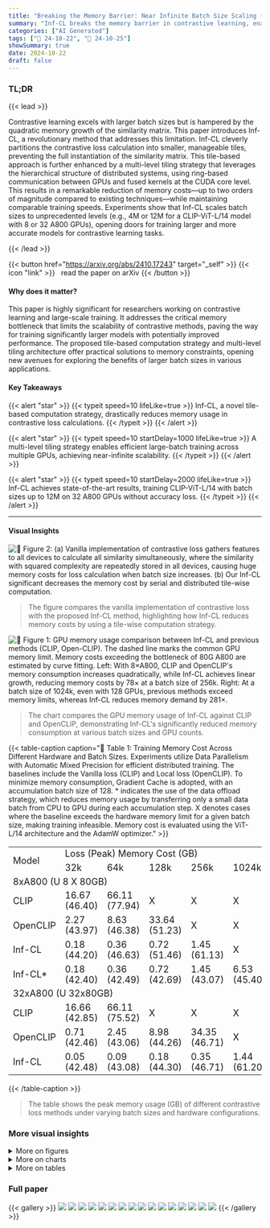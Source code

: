 ```yaml
---
title: "Breaking the Memory Barrier: Near Infinite Batch Size Scaling for Contrastive Loss"
summary: "Inf-CL breaks the memory barrier in contrastive learning, enabling near-infinite batch size scaling and drastically reducing memory costs without sacrificing accuracy."
categories: ["AI Generated"]
tags: ["🔖 24-10-22", "🤗 24-10-25"]
showSummary: true
date: 2024-10-22
draft: false
---
```


### TL;DR


{{< lead >}}

Contrastive learning excels with larger batch sizes but is hampered by the quadratic memory growth of the similarity matrix. This paper introduces Inf-CL, a revolutionary method that addresses this limitation. Inf-CL cleverly partitions the contrastive loss calculation into smaller, manageable tiles, preventing the full instantiation of the similarity matrix.  This tile-based approach is further enhanced by a multi-level tiling strategy that leverages the hierarchical structure of distributed systems, using ring-based communication between GPUs and fused kernels at the CUDA core level. This results in a remarkable reduction of memory costs—up to two orders of magnitude compared to existing techniques—while maintaining comparable training speeds.  Experiments show that Inf-CL scales batch sizes to unprecedented levels (e.g., 4M or 12M for a CLIP-ViT-L/14 model with 8 or 32 A800 GPUs), opening doors for training larger and more accurate models for contrastive learning tasks.

{{< /lead >}}


{{< button href="https://arxiv.org/abs/2410.17243" target="_self" >}}
{{< icon "link" >}} &nbsp; read the paper on arXiv
{{< /button >}}

#### Why does it matter?
This paper is highly significant for researchers working on contrastive learning and large-scale training.  It addresses the critical memory bottleneck that limits the scalability of contrastive methods, paving the way for training significantly larger models with potentially improved performance. The proposed tile-based computation strategy and multi-level tiling architecture offer practical solutions to memory constraints, opening new avenues for exploring the benefits of larger batch sizes in various applications.
#### Key Takeaways

{{< alert "star" >}}
{{< typeit speed=10 lifeLike=true >}} Inf-CL, a novel tile-based computation strategy, drastically reduces memory usage in contrastive loss calculations. {{< /typeit >}}
{{< /alert >}}

{{< alert "star" >}}
{{< typeit speed=10 startDelay=1000 lifeLike=true >}} A multi-level tiling strategy enables efficient large-batch training across multiple GPUs, achieving near-infinite scalability. {{< /typeit >}}
{{< /alert >}}

{{< alert "star" >}}
{{< typeit speed=10 startDelay=2000 lifeLike=true >}} Inf-CL achieves state-of-the-art results, training CLIP-ViT-L/14 with batch sizes up to 12M on 32 A800 GPUs without accuracy loss. {{< /typeit >}}
{{< /alert >}}

------
#### Visual Insights



![](figures/figures_2_0.png "🔼 Figure 2: (a) Vanilla implementation of contrastive loss gathers features to all devices to calculate all similarity simultaneously, where the similarity with squared complexity are repeatedly stored in all devices, causing huge memory costs for loss calculation when batch size increases. (b) Our Inf-CL significant decreases the memory cost by serial and distributed tile-wise computation.")

> The figure compares the vanilla implementation of contrastive loss with the proposed Inf-CL method, highlighting how Inf-CL reduces memory costs by using a tile-wise computation strategy.





![](charts/charts_1_0.png "🔼 Figure 1: GPU memory usage comparison between Inf-CL and previous methods (CLIP, Open-CLIP). The dashed line marks the common GPU memory limit. Memory costs exceeding the bottleneck of 80G A800 are estimated by curve fitting. Left: With 8×A800, CLIP and OpenCLIP's memory consumption increases quadratically, while Inf-CL achieves linear growth, reducing memory costs by 78× at a batch size of 256k. Right: At a batch size of 1024k, even with 128 GPUs, previous methods exceed memory limits, whereas Inf-CL reduces memory demand by 281×.")

> The chart compares the GPU memory usage of Inf-CL against CLIP and OpenCLIP, demonstrating Inf-CL's significantly reduced memory consumption at various batch sizes and GPU counts.





{{< table-caption caption="🔽 Table 1: Training Memory Cost Across Different Hardware and Batch Sizes. Experiments utilize Data Parallelism with Automatic Mixed Precision for efficient distributed training. The baselines include the Vanilla loss (CLIP) and Local loss (OpenCLIP). To minimize memory consumption, Gradient Cache is adopted, with an accumulation batch size of 128. * indicates the use of the data offload strategy, which reduces memory usage by transferring only a small data batch from CPU to GPU during each accumulation step. X denotes cases where the baseline exceeds the hardware memory limit for a given batch size, making training infeasible. Memory cost is evaluated using the ViT-L/14 architecture and the AdamW optimizer." >}}
<table id='1' style='font-size:18px'><tr><td rowspan="2">Model</td><td colspan="5">Loss (Peak) Memory Cost (GB)</td></tr><tr><td>32k</td><td>64k</td><td>128k</td><td>256k</td><td>1024k</td></tr><tr><td colspan="6">8xA800 (U 8 X 80GB)</td></tr><tr><td>CLIP</td><td>16.67 (46.40)</td><td>66.11 (77.94)</td><td>X</td><td>X</td><td>X</td></tr><tr><td>OpenCLIP</td><td>2.27 (43.97)</td><td>8.63 (46.38)</td><td>33.64 (51.23)</td><td>X</td><td>X</td></tr><tr><td>Inf-CL</td><td>0.18 (44.20)</td><td>0.36 (46.63)</td><td>0.72 (51.46)</td><td>1.45 (61.13)</td><td>X</td></tr><tr><td>Inf-CL*</td><td>0.18 (42.40)</td><td>0.36 (42.49)</td><td>0.72 (42.69)</td><td>1.45 (43.07)</td><td>6.53 (45.40)</td></tr><tr><td colspan="6">32xA800 (U 32x80GB)</td></tr><tr><td>CLIP</td><td>16.66 (42.85)</td><td>66.11 (75.52)</td><td>X</td><td>X</td><td>X</td></tr><tr><td>OpenCLIP</td><td>0.71 (42.46)</td><td>2.45 (43.06)</td><td>8.98 (44.26)</td><td>34.35 (46.71)</td><td>X</td></tr><tr><td>Inf-CL</td><td>0.05 (42.48)</td><td>0.09 (43.08)</td><td>0.18 (44.30)</td><td>0.35 (46.71)</td><td>1.44 (61.20)</td></tr></table>{{< /table-caption >}}

> The table shows the peak memory usage (GB) of different contrastive loss methods under varying batch sizes and hardware configurations.



### More visual insights

<details>
<summary>More on figures
</summary>


![](figures/figures_2_1.png "🔼 Figure 2: (a) Vanilla implementation of contrastive loss gathers features to all devices to calculate all similarity simultaneously, where the similarity with squared complexity are repeatedly stored in all devices, causing huge memory costs for loss calculation when batch size increases. (b) Our Inf-CL significant decreases the memory cost by serial and distributed tile-wise computation.")

> The figure illustrates the difference in memory usage and computational flow between the vanilla implementation of contrastive loss and the proposed Inf-CL method, highlighting the memory efficiency gains achieved by Inf-CL.


![](figures/figures_4_0.png "🔼 Figure 1: GPU memory usage comparison between Inf-CL and previous methods (CLIP, Open-CLIP). The dashed line marks the common GPU memory limit. Memory costs exceeding the bottleneck of 80G A800 are estimated by curve fitting. Left: With 8×A800, CLIP and OpenCLIP's memory consumption increases quadratically, while Inf-CL achieves linear growth, reducing memory costs by 78× at a batch size of 256k. Right: At a batch size of 1024k, even with 128 GPUs, previous methods exceed memory limits, whereas Inf-CL reduces memory demand by 281×.")

> The figure shows a comparison of GPU memory usage for contrastive loss training between Inf-CL and other methods (CLIP and OpenCLIP) across different batch sizes and numbers of GPUs.


![](figures/figures_5_0.png "🔼 Figure 3: Multi-level tiling strategy. Top: for cross-GPU tiling, each GPU is assigned with multiple rows. The computation and the column-wise communication are performed asynchronously to reduce the cost. Bottom: for in-GPU tiling, the calculations in each GPU are further divided into tiles and the row-wise calculation is distributed to multiple CUDA cores. The accumulative operations of each row are merged into one kernel for reducing I/O times between SRAM and HBM.")

> This figure illustrates the multi-level tiling strategy used in Inf-CL to reduce memory consumption and optimize performance by distributing computations across multiple GPUs and CUDA cores.


</details>



<details>
<summary>More on charts
</summary>


![](charts/charts_8_0.png "🔼 Figure 4: Training Speed of ViT-L/14 CLIP on 8×A800 for Varying Batch Sizes. The left figure shows the time per iteration step, while the right displays the time per epoch. Loss calculation contributes minimally to the total iteration time, making Inf-CL's iteration time comparable to previous methods. Furthermore, the iteration time of Inf-CL scales linearly with batch size, leading to a stable training duration of approximately 59 hours per epoch.")

> The chart shows the training speed of ViT-L/14 CLIP model on 8xA800 GPUs for varying batch sizes, comparing the iteration time and total training time for CLIP, OpenCLIP, and Inf-CL.


![](charts/charts_15_0.png "🔼 Figure 5: Performance of ViT-B/32 across Varying Batch Sizes. Except batch size, other experiment settings are consistent. In Figure, the most suitable batch size is increasing with data scale.")

> The chart displays how the accuracy delta of ViT-B/32 changes with varying batch sizes across three datasets (CC3M, CC12M, and Laion400M), showing the optimal batch size increases with the size of the dataset.


</details>



<details>
<summary>More on tables
</summary>


{{< table-caption caption="🔽 Table 1: Training Memory Cost Across Different Hardware and Batch Sizes. Experiments utilize Data Parallelism with Automatic Mixed Precision for efficient distributed training. The baselines include the Vanilla loss (CLIP) and Local loss (OpenCLIP). To minimize memory consumption, Gradient Cache is adopted, with an accumulation batch size of 128. * indicates the use of the data offload strategy, which reduces memory usage by transferring only a small data batch from CPU to GPU during each accumulation step. X denotes cases where the baseline exceeds the hardware memory limit for a given batch size, making training infeasible. Memory cost is evaluated using the ViT-L/14 architecture and the AdamW optimizer." >}}
<table id='1' style='font-size:22px'><tr><td rowspan="2">Budget</td><td colspan="3">Maximum Batch Size (Loss Memory Cost)</td><td rowspan="2">Improvement (Ours / Sota)</td></tr><tr><td>CLIP</td><td>OpenCLIP</td><td>Inf-CL</td></tr><tr><td colspan="5">ViT-B/16</td></tr><tr><td rowspan="2">8xA800 32x A800</td><td>68k (74.39 GB)</td><td>172k (59.95 GB)</td><td>800k (3.01 GB)</td><td>4.65 (800k/172k)</td></tr><tr><td>68k (74.39 GB)</td><td>360k (66.29 GB)</td><td>3456k (3.27 GB)</td><td>9.60 (3456k/360k)</td></tr><tr><td colspan="5">ViT-L/14</td></tr><tr><td rowspan="2">8xA800 32xA800</td><td>64k (66.11 GB)</td><td>152k (47.23 GB)</td><td>448k (2.52 GB)</td><td>2.94 (448k/152k)</td></tr><tr><td>64k (66.11 GB)</td><td>352k (64.13 GB)</td><td>2048k (2.89 GB)</td><td>5.82 (2048k/256k)</td></tr><tr><td colspan="5">ViT-L/14 w/ data offload</td></tr><tr><td rowspan="2">8xA800 32xA800</td><td>64k (66.11 GB)</td><td>184k (69.10 GB)</td><td>4096k (26.12 GB)</td><td>22.26 (4096k/184k)</td></tr><tr><td>64k (66.11 GB)</td><td>368k (64.13 GB)</td><td>12288k (19.59 GB)</td><td>33.39 (12288k/368k)</td></tr></table>{{< /table-caption >}}

> Table 1 shows the peak memory usage of CLIP, OpenCLIP, and Inf-CL under various batch sizes and hardware configurations, highlighting the memory efficiency of Inf-CL.


{{< table-caption caption="🔽 Table 3: Performance Verification. The training strategies is consistent with Table 2. We choose ViT-B/16 as the model architecture and adopt LiT strategy like Table 4. We evaluate zero-shot top-1 classification accuracy on several data sets, e.g., ImageNet-Validation Deng et al. (2009), ImageNet-v2 (Recht et al., 2019), ObjectNet (Barbu et al., 2019) and ImageNet-OOD (Hendrycks et al., 2021). We also evaluate zero-shot image-text top-1 retrieval accuracy on MSCOCO (Chen et al., 2015)." >}}
<table id='1' style='font-size:18px'><tr><td rowspan="2">Method (Batch Size)</td><td colspan="4">ImageNet</td><td colspan="2">MSCOCO R@1</td></tr><tr><td>Validation</td><td>v2</td><td>ObjectNet</td><td>OOD</td><td>I→T</td><td>T→I</td></tr><tr><td>Vanilla (64K)</td><td>74.74</td><td>65.30</td><td>46.31</td><td>66.13</td><td>25.71</td><td>44.31</td></tr><tr><td>OpenCLIP (64K)</td><td>74.86</td><td>65.22</td><td>46.29</td><td>66.75</td><td>25.98</td><td>44.02</td></tr><tr><td>Inf-CL (64K)</td><td>74.93</td><td>65.27</td><td>46.13</td><td>66.77</td><td>26.01</td><td>43.95</td></tr><tr><td>Inf-CL (256K)</td><td>75.12</td><td>65.12</td><td>46.44</td><td>67.15</td><td>25.90</td><td>44.61</td></tr><tr><td>Inf-CL (1024K)</td><td>73.58</td><td>63.87</td><td>44.55</td><td>64.60</td><td>24.53</td><td>41.58</td></tr></table>{{< /table-caption >}}

> Table 3 presents a performance comparison of different methods on various datasets, showing the impact of batch size and the Inf-CL method on the zero-shot classification accuracy and image-text retrieval performance.


{{< table-caption caption="🔽 Table 1: Training Memory Cost Across Different Hardware and Batch Sizes. Experiments utilize Data Parallelism with Automatic Mixed Precision for efficient distributed training. The baselines include the Vanilla loss (CLIP) and Local loss (OpenCLIP). To minimize memory consumption, Gradient Cache is adopted, with an accumulation batch size of 128. * indicates the use of the data offload strategy, which reduces memory usage by transferring only a small data batch from CPU to GPU during each accumulation step. X denotes cases where the baseline exceeds the hardware memory limit for a given batch size, making training infeasible. Memory cost is evaluated using the ViT-L/14 architecture and the AdamW optimizer." >}}
<table id='3' style='font-size:20px'><tr><td rowspan="2">Cross-GPU In-GPU</td><td>Data</td><td colspan="2">Loss</td><td>Backbone</td><td>Peak</td><td rowspan="2">ImageNet</td></tr><tr><td>Memory</td><td>Complexity</td><td>Memory</td><td>Memory</td><td>Memory</td></tr><tr><td>(Vanilla)</td><td>1.96</td><td>O(b2)</td><td>66.21</td><td>8.26</td><td>69.24</td><td>74.82</td></tr><tr><td>(OpenCLIP)</td><td>1.96</td><td>O(b2 /n)</td><td>16.96</td><td>8.26</td><td>20.79</td><td>74.86</td></tr><tr><td>V</td><td>1.96</td><td>⌀(b2 /n2)</td><td>4.81</td><td>8.26</td><td>12.30</td><td>74.78</td></tr><tr><td>V</td><td>1.96</td><td>O(b/n2)</td><td>0.81</td><td>8.26</td><td>12.30</td><td>74.93</td></tr></table>{{< /table-caption >}}

> Table 1 shows the peak GPU memory cost for training with different batch sizes using various methods (CLIP, OpenCLIP, and Inf-CL) and hardware configurations (8 and 32 GPUs).


{{< table-caption caption="🔽 Table 1: Training Memory Cost Across Different Hardware and Batch Sizes. Experiments utilize Data Parallelism with Automatic Mixed Precision for efficient distributed training. The baselines include the Vanilla loss (CLIP) and Local loss (OpenCLIP). To minimize memory consumption, Gradient Cache is adopted, with an accumulation batch size of 128. * indicates the use of the data offload strategy, which reduces memory usage by transferring only a small data batch from CPU to GPU during each accumulation step. X denotes cases where the baseline exceeds the hardware memory limit for a given batch size, making training infeasible. Memory cost is evaluated using the ViT-L/14 architecture and the AdamW optimizer." >}}
<br><table id='4' style='font-size:16px'><tr><td colspan="2">Require: Number of GPUs n, saved intermediate variables from the forward</td></tr><tr><td></td><td>pass: in-memory visual features Ir E Rbsxc and textual features T2 E Rbsxc for each GPU, global LSE vectors li E Rbs.</td></tr><tr><td>1:</td><td>Initialize vector: dIi = 0 E Rbsxc. dTcache = 0 E Rbsxc on each GPUi. ,</td></tr><tr><td>2:</td><td>for j = 1 to n do</td></tr><tr><td>3:</td><td>Asynchronously Text Feature Communication:</td></tr><tr><td>4:</td><td>Each GPU sends in-memory textual feature to the next GPU and receive the textual feature from the previous GPU in the ring.</td></tr><tr><td>5:</td><td>Backward Calculation:</td></tr><tr><td>6:</td><td>Index of current text feature tile for each GPU: k = (i+j - 1) mod n</td></tr><tr><td>7:</td><td>Call Algorithm 4 with (Ir, , Tk li) , obtaining gradients dItemp and dTtemp. ,</td></tr><tr><td>8:</td><td>Update gradients dIi += dItemp.</td></tr><tr><td>9:</td><td>Update gradients dTcache += dTk</td></tr><tr><td>10:</td><td>Asynchronously Gradient Communication:</td></tr><tr><td>11:</td><td>Each GPU sends in-memory dTcache to the next GPU in the ring.</td></tr><tr><td>12:</td><td>Each GPU receive the gradient feature from the previous GPU and write to dTcache.</td></tr><tr><td>13:</td><td>end for</td></tr><tr><td>14:</td><td>dTi = dTcache in each GPU.</td></tr><tr><td>15:</td><td>Return the gradients dIi dTi for each GPU. ,</td></tr></table>{{< /table-caption >}}

> Table 1 shows the peak memory cost of contrastive loss calculations for different models, batch sizes, and numbers of GPUs, comparing the proposed Inf-CL method with existing baselines.


</details>


### Full paper

{{< gallery >}}
<img src="paper_images/1.png" class="grid-w50 md:grid-w33 xl:grid-w25" />
<img src="paper_images/2.png" class="grid-w50 md:grid-w33 xl:grid-w25" />
<img src="paper_images/3.png" class="grid-w50 md:grid-w33 xl:grid-w25" />
<img src="paper_images/4.png" class="grid-w50 md:grid-w33 xl:grid-w25" />
<img src="paper_images/5.png" class="grid-w50 md:grid-w33 xl:grid-w25" />
<img src="paper_images/6.png" class="grid-w50 md:grid-w33 xl:grid-w25" />
<img src="paper_images/7.png" class="grid-w50 md:grid-w33 xl:grid-w25" />
<img src="paper_images/8.png" class="grid-w50 md:grid-w33 xl:grid-w25" />
<img src="paper_images/9.png" class="grid-w50 md:grid-w33 xl:grid-w25" />
<img src="paper_images/10.png" class="grid-w50 md:grid-w33 xl:grid-w25" />
<img src="paper_images/11.png" class="grid-w50 md:grid-w33 xl:grid-w25" />
<img src="paper_images/12.png" class="grid-w50 md:grid-w33 xl:grid-w25" />
<img src="paper_images/13.png" class="grid-w50 md:grid-w33 xl:grid-w25" />
<img src="paper_images/14.png" class="grid-w50 md:grid-w33 xl:grid-w25" />
<img src="paper_images/15.png" class="grid-w50 md:grid-w33 xl:grid-w25" />
<img src="paper_images/16.png" class="grid-w50 md:grid-w33 xl:grid-w25" />
{{< /gallery >}}
